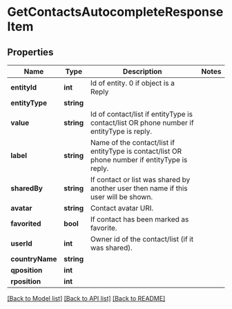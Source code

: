 # GetContactsAutocompleteResponseItem

## Properties
Name | Type | Description | Notes
------------ | ------------- | ------------- | -------------
**entityId** | **int** | Id of entity. 0 if object is a Reply | 
**entityType** | **string** |  | 
**value** | **string** | Id of contact/list if entityType is contact/list OR phone number if entityType is reply. | 
**label** | **string** | Name of the contact/list if entityType is contact/list OR phone number if entityType is reply. | 
**sharedBy** | **string** | If contact or list was shared by another user then name if this user will be shown. | 
**avatar** | **string** | Contact avatar URI. | 
**favorited** | **bool** | If contact has been marked as favorite. | 
**userId** | **int** | Owner id of the contact/list (if it was shared). | 
**countryName** | **string** |  | 
**qposition** | **int** |  | 
**rposition** | **int** |  | 

[[Back to Model list]](../README.md#documentation-for-models) [[Back to API list]](../README.md#documentation-for-api-endpoints) [[Back to README]](../README.md)


